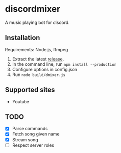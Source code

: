 # discordmixer

A music playing bot for discord.

## Installation

Requirements: Node.js, ffmpeg

1. Extract the latest [release](https://github.com/subnomo/discordmixer/releases).
2. In the command line, run `npm install --production`
3. Configure options in config.json
4. Run `node build/dmixer.js`

## Supported sites

- Youtube

## TODO

- [x] Parse commands
- [x] Fetch song given name
- [x] Stream song
- [ ] Respect server roles